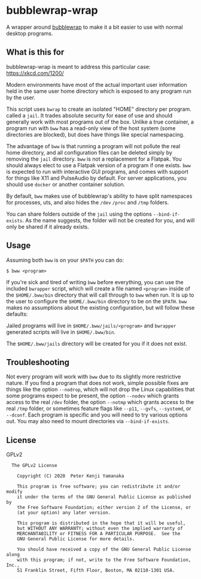# bubblewrap-wrap

A wrapper around [bubblewrap](https://github.com/projectatomic/bubblewrap)
to make it a bit easier to use with normal desktop programs.

## What is this for

bubblewrap-wrap is meant to address this particular case: https://xkcd.com/1200/

Modern environments have most of the actual important user information held in
the same user home directory which is exposed to any program run by the user.

This script uses `bwrap` to create an isolated "HOME" directory per program.
called a `jail`. It trades absolute security for ease of use and should generally
work with most programs out of the box. Unlike a true container, a program run with
`bww` has a read-only view of the host system (some directories are blocked),
but does have things like special namespacing.

The advantage of `bww` is that running a program will not pollute the real home
directory, and all configuration files can be deleted simply by removing the `jail`
directory. `bww` is not a replacement for a Flatpak. You should always elect to use
a Flatpak version of a program if one exists. `bww` is expected to run with interactive
GUI programs, and comes with support for things like X11 and PulseAudio by default. For
server applications, you should use `docker` or another container solution.

By default, `bww` makes use of bubblewrap's ability to have split namespaces
for processes, uts, and also hides the `/dev` `/proc` and `/tmp` folders.

You can share folders outside of the `jail` using the options `--bind-if-exists`. As the
name suggests, the folder will not be created for you, and will only be shared if it already
exists.

## Usage

Assuming both `bww` is on your `$PATH` you can do:
```
$ bww <program>
```

If you're sick and tired of writing `bww` before everything, you can use the
included `bwrapper` script, which will create a file named `<program>` inside
of the `$HOME/.bww/bin` directory that will call through to `bww` when run. It
is up to the user to configure the `$HOME/.bww/bin` directory to be on the `$PATH`.
`bww` makes no assumptions about the existing configuration, but will follow
these defaults:

Jailed programs will live in `$HOME/.bww/jails/<program>` and `bwrapper` generated
scripts will live in `$HOME/.bww/bin`.

The `$HOME/.bww/jails` directory will be created for you if it does not exist.

## Troubleshooting

Not every program will work with `bww` due to its slightly more restrictive nature.
If you find a program that does not work, simple possible fixes are things like
the option `--nodrop`, which will not drop the Linux capabilities that some programs
expect to be present, the option `--nodev` which grants access to the real `/dev`
folder, the option `--notmp` which grants access to the real `/tmp` folder, or
sometimes feature flags like `--p11`, `--gvfs`, `--systemd`, or `--dconf`. Each
program is specific and you will need to try various options out. You may also need
to mount directories via `--bind-if-exists`.

## License

GPLv2

```
  The GPLv2 License

    Copyright (C) 2020  Peter Kenji Yamanaka

    This program is free software; you can redistribute it and/or modify
    it under the terms of the GNU General Public License as published by
    the Free Software Foundation; either version 2 of the License, or
    (at your option) any later version.

    This program is distributed in the hope that it will be useful,
    but WITHOUT ANY WARRANTY; without even the implied warranty of
    MERCHANTABILITY or FITNESS FOR A PARTICULAR PURPOSE.  See the
    GNU General Public License for more details.

    You should have received a copy of the GNU General Public License along
    with this program; if not, write to the Free Software Foundation, Inc.,
    51 Franklin Street, Fifth Floor, Boston, MA 02110-1301 USA.
```
